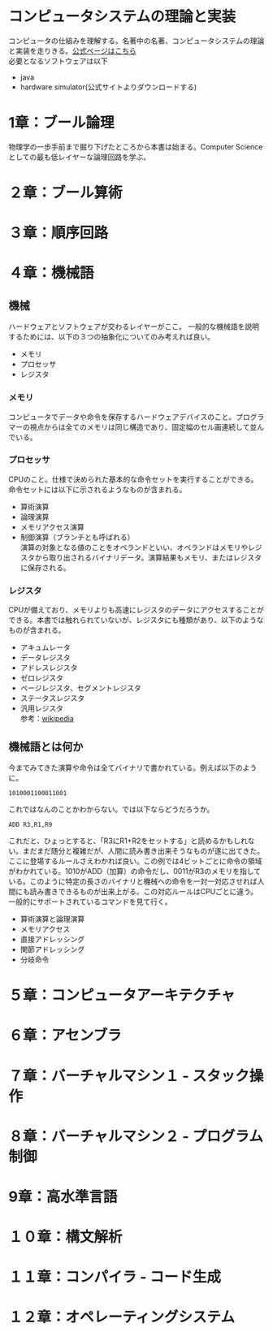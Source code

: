# コンピュータシステムの理論と実装
コンピュータの仕組みを理解する。名著中の名著、コンピュータシステムの理論と実装を走りきる。[公式ページはこちら](https://www.nand2tetris.org/)  
必要となるソフトウェアは以下
- java
- hardware simulator(公式サイトよりダウンロードする)

# 1章：ブール論理
物理学の一歩手前まで掘り下げたところから本書は始まる。Computer Scienceとしての最も低レイヤーな論理回路を学ぶ。

# ２章：ブール算術

# ３章：順序回路

# ４章：機械語
## 機械
ハードウェアとソフトウェアが交わるレイヤーがここ。
一般的な機械語を説明するためには、以下の３つの抽象化についてのみ考えれば良い。
- メモリ
- プロセッサ
- レジスタ

### メモリ
コンピュータでデータや命令を保存するハードウェアデバイスのこと。プログラマーの視点からは全てのメモリは同じ構造であり、固定幅のセル画連続して並んでいる。

### プロセッサ
CPUのこと。仕様で決められた基本的な命令セットを実行することができる。命令セットには以下に示されるようなものが含まれる。
- 算術演算
- 論理演算
- メモリアクセス演算
- 制御演算（ブランチとも呼ばれる）  
演算の対象となる値のことをオペランドといい、オペランドはメモリやレジスタから取り出されるバイナリデータ。演算結果もメモリ、またはレジスタに保存される。

### レジスタ
CPUが備えており、メモリよりも高速にレジスタのデータにアクセスすることができる。本書では触れられていないが、レジスタにも種類があり、以下のようなものが含まれる。
- アキュムレータ
- データレジスタ
- アドレスレジスタ
- ゼロレジスタ
- ページレジスタ、セグメントレジスタ
- ステータスレジスタ
- 汎用レジスタ  
参考：[wikipedia](https://ja.wikipedia.org/wiki/%E3%83%AC%E3%82%B8%E3%82%B9%E3%82%BF_(%E3%82%B3%E3%83%B3%E3%83%94%E3%83%A5%E3%83%BC%E3%82%BF))

## 機械語とは何か
今までみてきた演算や命令は全てバイナリで書かれている。例えば以下のように。
```
1010001100011001
```
これではなんのことかわからない。では以下ならどうだろうか。
```
ADD R3,R1,R9
```
これだと、ひょっとすると、「R3にR1+R2をセットする」と読めるかもしれない。まだまだ随分と複雑だが、人間に読み書き出来そうなものが遂に出てきた。ここに登場するルールさえわかれば良い。この例では4ビットごとに命令の領域がわかれている。1010がADD（加算）の命令だし、0011がR3のメモリを指している。このように特定の長さのバイナリと機械への命令を一対一対応させれば人間にも読み書きできるものが出来上がる。この対応ルールはCPUごとに違う。  
一般的にサポートされているコマンドを見て行く。
- 算術演算と論理演算
- メモリアクセス
- 直接アドレッシング
- 関節アドレッシング
- 分岐命令

# ５章：コンピュータアーキテクチャ

# ６章：アセンブラ

# ７章：バーチャルマシン１ - スタック操作

# ８章：バーチャルマシン２ - プログラム制御

# 9章：高水準言語

# １０章：構文解析

# １１章：コンパイラ - コード生成

# １２章：オペレーティングシステム
